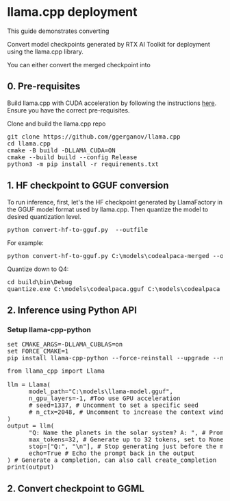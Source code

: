 
# llama.cpp deployment 
This guide demonstrates converting 

Convert model checkpoints generated by RTX AI Toolkit for deployment using the llama.cpp library. 

You can either convert the merged checkpoint into 

## 0. Pre-requisites
Build llama.cpp with CUDA acceleration by following the instructions [here](https://github.com/ggerganov/llama.cpp?tab=readme-ov-file#build). Ensure you have the correct pre-requisites.

Clone and build the llama.cpp repo
<pre>
git clone https://github.com/ggerganov/llama.cpp
cd llama.cpp
cmake -B build -DLLAMA_CUDA=ON
cmake --build build --config Release
python3 -m pip install -r requirements.txt
</pre>

## 1. HF checkpoint to GGUF conversion
To run inference, first, let's the HF checkpoint generated by LlamaFactory in the GGUF model format used by llama.cpp. Then quantize the model to desired quantization level. 

<pre>
python convert-hf-to-gguf.py <model_dir> --outfile <output_dir>
</pre>

For example:
<pre>
python convert-hf-to-gguf.py C:\models\codealpaca-merged --outfile C:\models\codealpaca.gguf
</pre>

Quantize down to Q4:
<pre>
cd build\bin\Debug
quantize.exe C:\models\codealpaca.gguf C:\models\codealpaca_q4.gguf Q4_K_M
</pre>

## 2. Inference using Python API

### Setup llama-cpp-python
<pre>
set CMAKE_ARGS=-DLLAMA_CUBLAS=on
set FORCE_CMAKE=1
pip install llama-cpp-python --force-reinstall --upgrade --no-cache-dir
</pre>

<pre>
from llama_cpp import Llama

llm = Llama(
      model_path="C:\models\llama-model.gguf",
      n_gpu_layers=-1, #Too use GPU acceleration
      # seed=1337, # Uncomment to set a specific seed
      # n_ctx=2048, # Uncomment to increase the context window
)
output = llm(
      "Q: Name the planets in the solar system? A: ", # Prompt
      max_tokens=32, # Generate up to 32 tokens, set to None to generate up to the end of the context window
      stop=["Q:", "\n"], # Stop generating just before the model would generate a new question
      echo=True # Echo the prompt back in the output
) # Generate a completion, can also call create_completion
print(output)
</pre>



## 2. Convert checkpoint to GGML